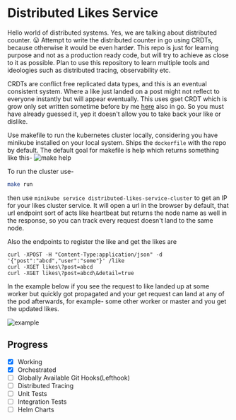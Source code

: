 # Distributed Likes Service
Hello world of distributed systems. Yes, we are talking about distributed counter. :stuck_out_tongue: 
Attempt to write the distributed counter in go using CRDTs, because otherwise it would be even hard***er***. This repo is just for learning purpose and not as a production ready code, but will try to achieve as close to it as possible. Plan to use this repository to learn multiple tools and ideologies such as distributed tracing, observability etc.

CRDTs are conflict free replicated data types, and this is an eventual consistent system. Where a like just landed on a post might not reflect to everyone instantly but will appear eventually. This uses gset CRDT which is grow only set written sometime before by me [here](https://github.com/vishal1132/crdts/tree/master/gset) also in go. So you must have already guessed it, yep it doesn't allow you to take back your like or dislike.

Use makefile to run the kubernetes cluster locally, considering you have minikube installed on your local system. Ships the `dockerfile` with the repo by default. The default goal for makefile is help which returns something like this-
![make help](https://i.ibb.co/tQNLhhv/Screenshot-2021-08-14-at-11-52-45-PM.png)

To run the cluster use-
```sh
make run
```
then use `minikube service distributed-likes-service-cluster` to get an IP for your likes cluster service. It will open a url in the browser by default, that url endpoint sort of acts like heartbeat but returns the node name as well in the response, so you can track every request doesn't land to the same node.

Also the endpoints to register the like and get the likes are 
```
curl -XPOST -H "Content-Type:application/json" -d '{"post":"abcd","user":"some"}' /like
curl -XGET likes\?post=abcd
curl -XGET likes\?post=abcd\&detail=true
```
In the example below if you see the request to like landed up at some worker but quickly got propagated and your get request can land at any of the pod afterwards, for example- some other worker or master and you get the updated likes.

![example](https://i.ibb.co/ZX8zhSW/Screenshot-2021-08-14-at-11-59-34-PM.png)

## Progress

- [x] Working
- [x] Orchestrated
- [ ] Globally Available Git Hooks(Lefthook)
- [ ] Distributed Tracing
- [ ] Unit Tests
- [ ] Integration Tests
- [ ] Helm Charts
